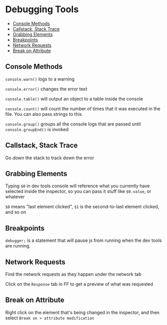 # Debugging Tools <!-- omit in toc -->

- [Console Methods](#console-methods)
- [Callstack, Stack Trace](#callstack-stack-trace)
- [Grabbing Elements](#grabbing-elements)
- [Breakpoints](#breakpoints)
- [Network Requests](#network-requests)
- [Break on Attribute](#break-on-attribute)

## Console Methods

`console.warn()` logs to a warning

`console.error()` changes the error text

`console.table()` will output an object to a table inside the console

`console.count()` will count the number of times that it was executed in the file. You can also pass strings to this

`console.group()` groups all the console logs that are passed until `console.groupEnd()` is invoked

## Callstack, Stack Trace

Go _down_ the stack to track down the error

## Grabbing Elements

Typing `$0` in dev tools console will reference what you currently have selected inside the inspector, so you can pass it stuff like `$0.value`, or whatever

`$0` means "last element clicked", `$1` is the second-to-last element clicked, and so on

## Breakpoints

`debugger;` is a statement that will pause js from running when the dev tools are running.

## Network Requests

Find the network requests as they happen under the network tab

Click on the `Response` tab in FF to get a preview of what was requested

## Break on Attribute

Right click on the element that's being changed in the inspector, and then select `Break on > attribute modification`
